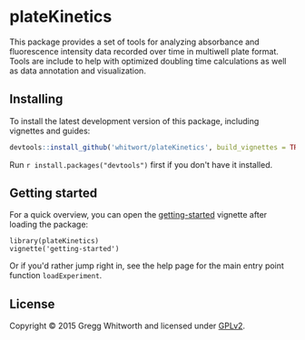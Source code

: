 # plateKinetics

This package provides a set of tools for analyzing absorbance and fluorescence intensity data recorded over time in multiwell plate format. Tools are include to help with optimized doubling time calculations as well as data annotation and visualization.

## Installing

To install the latest development version of this package, including vignettes and guides:

```r
devtools::install_github('whitwort/plateKinetics', build_vignettes = TRUE)
```

Run `r install.packages("devtools")` first if you don't have it installed.

## Getting started

For a quick overview, you can open the [getting-started](vignettes/getting-started.rmd) vignette after loading the package:

```
library(plateKinetics)
vignette('getting-started')
```

Or if you'd rather jump right in, see the help page for the main entry point function `loadExperiment`.

## License

Copyright © 2015 Gregg Whitworth and licensed under [GPLv2](https://www.gnu.org/licenses/old-licenses/gpl-2.0.en.html).